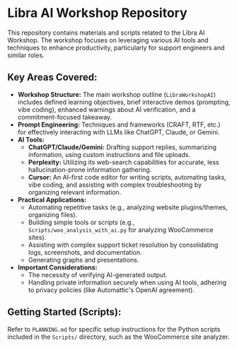 # Libra AI Workshop Repository

This repository contains materials and scripts related to the Libra AI Workshop. The workshop focuses on leveraging various AI tools and techniques to enhance productivity, particularly for support engineers and similar roles.

## Key Areas Covered:

*   **Workshop Structure:** The main workshop outline (`LibraWorkshopAI`) includes defined learning objectives, brief interactive demos (prompting, vibe coding), enhanced warnings about AI verification, and a commitment-focused takeaway.
*   **Prompt Engineering:** Techniques and frameworks (CRAFT, RTF, etc.) for effectively interacting with LLMs like ChatGPT, Claude, or Gemini.
*   **AI Tools:**
    *   **ChatGPT/Claude/Gemini:** Drafting support replies, summarizing information, using custom instructions and file uploads.
    *   **Perplexity:** Utilizing its web-search capabilities for accurate, less hallucination-prone information gathering.
    *   **Cursor:** An AI-first code editor for writing scripts, automating tasks, vibe coding, and assisting with complex troubleshooting by organizing relevant information.
*   **Practical Applications:**
    *   Automating repetitive tasks (e.g., analyzing website plugins/themes, organizing files).
    *   Building simple tools or scripts (e.g., `Scripts/woo_analysis_with_ai.py` for analyzing WooCommerce sites).
    *   Assisting with complex support ticket resolution by consolidating logs, screenshots, and documentation.
    *   Generating graphs and presentations.
*   **Important Considerations:**
    *   The necessity of verifying AI-generated output.
    *   Handling private information securely when using AI tools, adhering to privacy policies (like Automattic's OpenAI agreement).

## Getting Started (Scripts):

Refer to `PLANNING.md` for specific setup instructions for the Python scripts included in the `Scripts/` directory, such as the WooCommerce site analyzer.